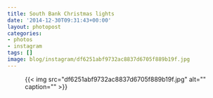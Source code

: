 ```yaml
---
title: South Bank Christmas lights
date: '2014-12-30T09:31:43+00:00'
layout: photopost
categories:
- photos
- instagram
tags: []
image: blog/instagram/df6251abf9732ac8837d6705f889b19f.jpg
---
```


<figure class="photo photo--square">
  {{< img src="df6251abf9732ac8837d6705f889b19f.jpg" alt="" caption="" >}}

</figure>



